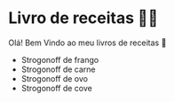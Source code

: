 # Livro de receitas :man_cook:

Olá! Bem Vindo ao meu livros de receitas :wave:

- Strogonoff de frango
- Strogonoff de carne
- Strogonoff de ovo
- Strogonoff de cove